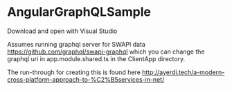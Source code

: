 # AngularGraphQLSample

Download and open with Visual Studio

Assumes running graphql server for SWAPI data https://github.com/graphql/swapi-graphql which you can change the graphql uri in app.module.shared.ts in the ClientApp directory.

The run-through for creating this is found here http://ayerdi.tech/a-modern-cross-platform-approach-to-%C2%B5services-in-net/